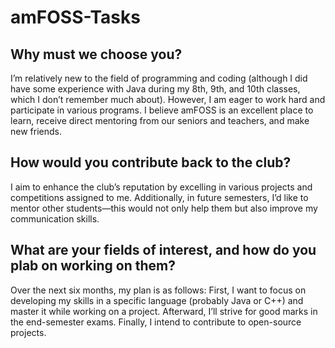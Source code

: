 # amFOSS-Tasks

## Why must we choose you?

I’m relatively new to the field of programming and coding (although I did have some experience with Java during my 8th, 9th, and 10th classes, which I don’t remember much about). However, I am eager to work hard and participate in various programs. I believe amFOSS is an excellent place to learn, receive direct mentoring from our seniors and teachers, and make new friends.

## How would you contribute back to the club?

I aim to enhance the club’s reputation by excelling in various projects and competitions assigned to me. Additionally, in future semesters, I’d like to mentor other students—this would not only help them but also improve my communication skills.


## What are your fields of interest, and how do you plab on working on them?

Over the next six months, my plan is as follows: First, I want to focus on developing my skills in a specific language (probably Java or C++) and master it while working on a project. Afterward, I’ll strive for good marks in the end-semester exams. Finally, I intend to contribute to open-source projects.
